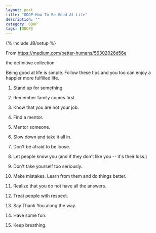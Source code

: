 ```yaml
---
layout: post
title: "ODOP How To Be Good At Life"
description: ""
category: ODOP
tags: [ODOP]
---
```

{% include JB/setup %}

From <https://medium.com/better-humans/56302026d56e>

the definitive collection 

Being good at life is simple. Follow these tips and you too can enjoy a happier more fulfilled life.

1. Stand up for something

2. Remember family comes first.

3. Know that you are not your job.

4. Find a mentor.

5. Mentor someone.

6. Slow down and take it all in.

7. Don't be afraid to be loose.

8. Let people know you (and if they don't like you -- it's their loss.)

9. Don't take yourself too seriously.

10. Make mistakes. Learn from them and do things better.

11. Realize that you do not have all the answers.

12. Treat people with respect.

13. Say Thank You along the way.

14. Have some fun.

15. Keep breathing.

